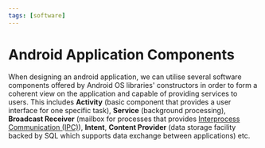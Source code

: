 ```yaml
---
tags: [software]
---
```


# Android Application Components

When designing an android application, we can utilise several software
components offered by Android OS libraries' constructors in order to form a
coherent view on the application and capable of providing services to users.
This includes **Activity** (basic component that provides a user interface for
one specific task), **Service** (background processing), **Broadcast Receiver**
(mailbox for processes that provides [Interprocess Communication (IPC)](202210262136.md)),
**Intent**, **Content Provider** (data storage facility backed by SQL which
supports data exchange between applications) etc.
